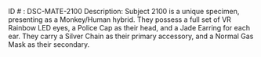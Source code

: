 ID # : DSC-MATE-2100
Description: Subject 2100 is a unique specimen, presenting as a Monkey/Human hybrid. They possess a full set of VR Rainbow LED eyes, a Police Cap as their head, and a Jade Earring for each ear. They carry a Silver Chain as their primary accessory, and a Normal Gas Mask as their secondary.